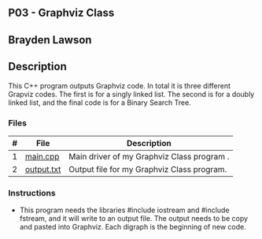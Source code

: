 
## P03 - Graphviz Class
## Brayden Lawson
## Description 

This C++ program outputs Graphviz code. In total it is three different Grapviz codes. The first is for a singly linked list.
The second is for a doubly linked list, and the final code is for a Binary Search Tree.

### Files

|   #   | File     | Description                      |
| :---: | -------- | -------------------------------- |
|   1   | [main.cpp](https://github.com/bglawson1001/2143-OOP-Lawson/new/main/Assignments/P03/main.cpp) | Main driver of my Graphviz Class program . |
|   2   | [output.txt](https://github.com/bglawson1001/2143-OOP-Lawson/blob/main/Assignments/P02/output.txt)| Output file for my Graphviz Class program.

### Instructions

- This program needs the libraries #include iostream and
#include fstream, and it will write to an output file. 
The output needs to be copy and pasted into Graphviz. 
Each digraph is the beginning of new code. 


